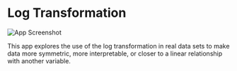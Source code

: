 # Log Transformation
![App Screenshot](https://sites.psu.edu/shinyapps/files/2018/12/ab0c8c48879905f3808b37939a07dcfb654b4c27-log-1x466ij.png)

This app explores the use of the log transformation in real data sets to make data more symmetric, more interpretable, or closer to a linear relationship with another variable.
